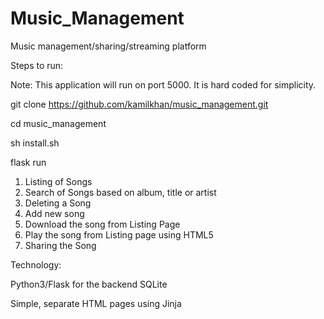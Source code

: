 # Music_Management

Music management/sharing/streaming platform

Steps to run:

Note: This application will run on port 5000. It is hard coded for simplicity.


git clone https://github.com/kamilkhan/music_management.git

cd music_management

sh install.sh

flask run

1. Listing of Songs
2. Search of Songs based on album, title or artist
3. Deleting a Song
4. Add new song
5. Download the song from Listing Page
6. Play the song from Listing page using HTML5
7. Sharing the Song

Technology:

Python3/Flask for the backend
SQLite

Simple, separate HTML pages using Jinja



